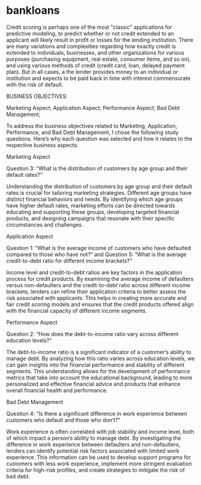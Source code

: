 # bankloans

Credit scoring is perhaps one of the most "classic" applications for predictive
modeling, to predict whether or not credit extended to an applicant will likely
result in profit or losses for the lending institution. There are many variations
and complexities regarding how exactly credit is extended to individuals,
businesses, and other organizations for various purposes (purchasing
equipment, real estate, consumer items, and so on), and using various
methods of credit (credit card, loan, delayed payment plan). But in all cases, a
the lender provides money to an individual or institution and expects to be paid
back in time with interest commensurate with the risk of default.


BUSINESS OBJECTIVES:

Marketing Aspect;
Application Aspect;
Performance Aspect;
Bad Debt Management;

To address the business objectives related to Marketing, Application, Performance, and Bad Debt Management, I chose the following study questions. Here’s why each question was selected and how it relates to the respective business aspects:

Marketing Aspect

Question 3: “What is the distribution of customers by age group and their default rates?”

Understanding the distribution of customers by age group and their default rates is crucial for tailoring marketing strategies. Different age groups have distinct financial behaviors and needs. By identifying which age groups have higher default rates, marketing efforts can be directed towards educating and supporting these groups, developing targeted financial products, and designing campaigns that resonate with their specific circumstances and challenges.

Application Aspect

Question 1: “What is the average income of customers who have defaulted compared to those who have not?” and Question 5: “What is the average credit-to-debt ratio for different income brackets?”

Income level and credit-to-debt ratios are key factors in the application process for credit products. By examining the average income of defaulters versus non-defaulters and the credit-to-debt ratio across different income brackets, lenders can refine their application criteria to better assess the risk associated with applicants. This helps in creating more accurate and fair credit scoring models and ensures that the credit products offered align with the financial capacity of different income segments.

Performance Aspect

Question 2: “How does the debt-to-income ratio vary across different education levels?”

The debt-to-income ratio is a significant indicator of a customer’s ability to manage debt. By analyzing how this ratio varies across education levels, we can gain insights into the financial performance and stability of different segments. This understanding allows for the development of performance metrics that take into account the educational background, leading to more personalized and effective financial advice and products that enhance overall financial health and performance.

Bad Debt Management

Question 4: “Is there a significant difference in work experience between customers who default and those who don’t?”

Work experience is often correlated with job stability and income level, both of which impact a person’s ability to manage debt. By investigating the difference in work experience between defaulters and non-defaulters, lenders can identify potential risk factors associated with limited work experience. This information can be used to develop support programs for customers with less work experience, implement more stringent evaluation criteria for high-risk profiles, and create strategies to mitigate the risk of bad debt.


